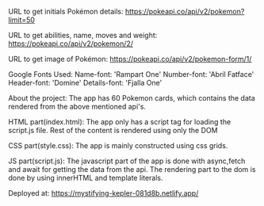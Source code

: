 URL to get initials Pokémon details:
https://pokeapi.co/api/v2/pokemon?limit=50

URL to get abilities, name, moves and weight:
https://pokeapi.co/api/v2/pokemon/2/

URL to get image of Pokémon:
https://pokeapi.co/api/v2/pokemon-form/1/

Google Fonts Used:
Name-font: 'Rampart One'
Number-font: 'Abril Fatface'
Header-font: 'Domine'
Details-font: 'Fjalla One'

About the project:
The app has 60 Pokemon cards, which contains the data rendered from the above mentioned api's.

HTML part(index.html):
The app only has a script tag for loading the script.js file.
Rest of the content is rendered using only the DOM

CSS part(style.css):
The app is mainly constructed using css grids.

JS part(script.js):
The javascript part of the app is done with async,fetch and await for getting the data from the api.
The rendering part to the dom is done by using innerHTML and template literals.


Deployed at:
https://mystifying-kepler-081d8b.netlify.app/
